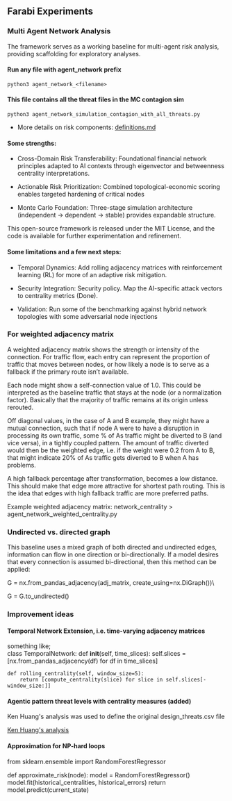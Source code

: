 ## Farabi Experiments
### Multi Agent Network Analysis 

The framework serves as a working baseline for multi-agent risk analysis, providing scaffolding for exploratory analyses. 

#### Run any file with agent_network prefix 
```python3 agent_network_<filename>```
#### This file contains all the threat files in the MC contagion sim
```python3 agent_network_simulation_contagion_with_all_threats.py``` 

 * More details on risk components: [definitions.md](./definitions.md)

#### Some strengths:

* Cross-Domain Risk Transferability: Foundational financial network principles adapted to AI contexts through eigenvector and betweenness centrality interpretations.

* Actionable Risk Prioritization: Combined topological-economic scoring enables targeted hardening of critical nodes 

* Monte Carlo Foundation: Three-stage simulation architecture (independent → dependent → stable) provides expandable structure.

This open-source framework is released under the MIT License, and the code is available for further experimentation and refinement.

#### Some limitations and a few next steps:

* Temporal Dynamics: Add rolling adjacency matrices with reinforcement learning (RL) for more of an adaptive risk mitigation.

* Security Integration: Security policy. Map the AI-specific attack vectors to centrality metrics (Done). 

* Validation: Run some of the benchmarking against hybrid network topologies with some adversarial node injections

### For weighted adjacency matrix

A weighted adjacency matrix shows the strength or intensity of the connection. For traffic flow, each entry can represent the proportion of traffic that moves between nodes, or how likely a node is to serve as a fallback if the primary route isn’t available. 

Each node might show a self-connection value of 1.0. This could be interpreted as the baseline 
traffic that stays at the node (or a normalization factor). Basically that the majority of traffic remains at its origin unless rerouted. 

Off diagonal values, in the case of A and B example, they might 
have a mutual connection, such that if node A were to have a disruption in processing its own traffic, 
some % of As traffic might be diverted to B (and vice versa), in a tightly coupled pattern. The amount of traffic diverted would then be the weighted edge, i.e. if the weight were 0.2 from A to B, that might indicate 20% of As traffic gets diverted to B when A has problems. 

A high fallback percentage after transformation, becomes a low distance. This 
should make that edge more attractive for shortest path routing. This is the idea 
that edges with high fallback traffic are more preferred paths.

Example weighted adjacency matrix: network_centrality > agent_network_weighted_centrality.py

### Undirected vs. directed graph ###
This baseline uses a mixed graph of both directed and undirected edges, information can flow in one direction
or bi-directionally. If a model desires that every connection is assumed bi-directional, then this method can be applied:

G = nx.from_pandas_adjacency(adj_matrix, create_using=nx.DiGraph())\

G = G.to_undirected() 

### Improvement ideas ###

#### Temporal Network Extension, i.e. time-varying adjacency matrices
something like;\
class TemporalNetwork:
    def __init__(self, time_slices):
        self.slices = [nx.from_pandas_adjacency(df) for df in time_slices]
        
    def rolling_centrality(self, window_size=5):
        return [compute_centrality(slice) for slice in self.slices[-window_size:]]

#### Agentic pattern threat levels with centrality measures (added)
 Ken Huang's analysis was used to define the original design_threats.csv file

 [Ken Huang's analysis](https://cloudsecurityalliance.org/blog/2025/02/06/agentic-ai-threat-modeling-framework-maestro#)


#### Approximation for NP-hard loops
from sklearn.ensemble import RandomForestRegressor

 def approximate_risk(node):
    model = RandomForestRegressor()
    model.fit(historical_centralities, historical_errors)
    return model.predict(current_state)








